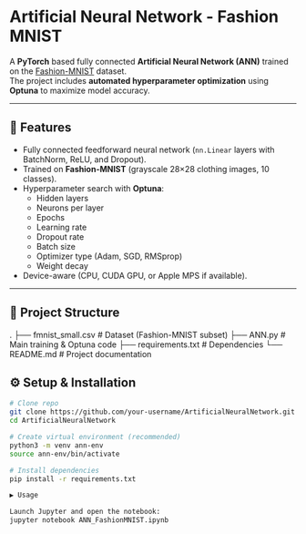 # Artificial Neural Network - Fashion MNIST

A **PyTorch** based fully connected **Artificial Neural Network (ANN)** trained on the [Fashion-MNIST](https://github.com/zalandoresearch/fashion-mnist) dataset.  
The project includes **automated hyperparameter optimization** using **Optuna** to maximize model accuracy.

---

## 📌 Features
- Fully connected feedforward neural network (`nn.Linear` layers with BatchNorm, ReLU, and Dropout).
- Trained on **Fashion-MNIST** (grayscale 28×28 clothing images, 10 classes).
- Hyperparameter search with **Optuna**:
  - Hidden layers
  - Neurons per layer
  - Epochs
  - Learning rate
  - Dropout rate
  - Batch size
  - Optimizer type (Adam, SGD, RMSprop)
  - Weight decay
- Device-aware (CPU, CUDA GPU, or Apple MPS if available).

---

## 📂 Project Structure
.
├── fmnist_small.csv # Dataset (Fashion-MNIST subset)
├── ANN.py # Main training & Optuna code
├── requirements.txt # Dependencies
└── README.md # Project documentation

## ⚙️ Setup & Installation
```bash
# Clone repo
git clone https://github.com/your-username/ArtificialNeuralNetwork.git
cd ArtificialNeuralNetwork

# Create virtual environment (recommended)
python3 -m venv ann-env
source ann-env/bin/activate

# Install dependencies
pip install -r requirements.txt

▶️ Usage

Launch Jupyter and open the notebook:
jupyter notebook ANN_FashionMNIST.ipynb


